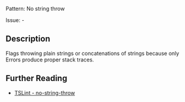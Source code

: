 Pattern: No string throw

Issue: -

## Description

Flags throwing plain strings or concatenations of strings because only Errors produce proper stack traces.

## Further Reading

* [TSLint - no-string-throw](https://palantir.github.io/tslint/rules/no-string-throw)